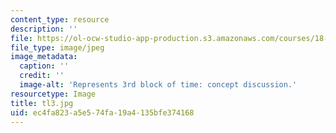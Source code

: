 ```yaml
---
content_type: resource
description: ''
file: https://ol-ocw-studio-app-production.s3.amazonaws.com/courses/18-05-introduction-to-probability-and-statistics-spring-2014/ec4fa823a5e574fa19a4135bfe374168_tl3.jpg
file_type: image/jpeg
image_metadata:
  caption: ''
  credit: ''
  image-alt: 'Represents 3rd block of time: concept discussion.'
resourcetype: Image
title: tl3.jpg
uid: ec4fa823-a5e5-74fa-19a4-135bfe374168
---
```

